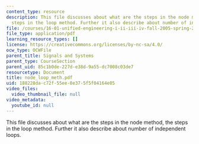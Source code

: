 ```yaml
---
content_type: resource
description: This file discusses about what are the steps in the node method, the
  steps in the loop method. Further it also describe about number of independent loops.
file: /courses/16-01-unified-engineering-i-ii-iii-iv-fall-2005-spring-2006/188228dac72f55ee8e375f5f04164e05_node_loop_meth.pdf
file_type: application/pdf
learning_resource_types: []
license: https://creativecommons.org/licenses/by-nc-sa/4.0/
ocw_type: OCWFile
parent_title: Signals and Systems
parent_type: CourseSection
parent_uid: 85c1b0de-227d-e38d-9a55-dc7008c03de7
resourcetype: Document
title: node_loop_meth.pdf
uid: 188228da-c72f-55ee-8e37-5f5f04164e05
video_files:
  video_thumbnail_file: null
video_metadata:
  youtube_id: null
---
```

This file discusses about what are the steps in the node method, the steps in the loop method. Further it also describe about number of independent loops.